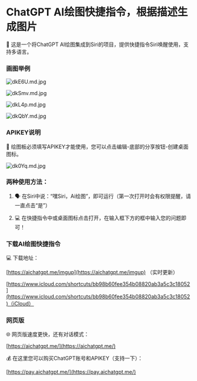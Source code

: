 # ChatGPT AI绘图快捷指令，根据描述生成图片

🎉 这是一个将ChatGPT AI绘图集成到Siri的项目，提供快捷指令Siri唤醒使用，支持多语言。

### 画图举例

![dkE6U.md.jpg](https://img-blog.csdnimg.cn/img_convert/17d3ec3d9b5d83e379eae9a14aefdda3.jpeg)

![dkSmv.md.jpg](https://img-blog.csdnimg.cn/img_convert/dad2f37b9b465b9d8f5b391c89c282dc.jpeg)

![dkL4p.md.jpg](https://img-blog.csdnimg.cn/img_convert/b9da157913a2b6e7719858019c556c6f.jpeg)

![dkQbY.md.jpg](https://img-blog.csdnimg.cn/img_convert/d1c03b3eb12fd65373ded54f7cee3d48.jpeg)

### APIKEY说明

🔑 绘图板必须填写APIKEY才能使用，您可以点击编辑-底部的分享按钮-创建桌面图标。

![dk0Yq.md.jpg](https://img-blog.csdnimg.cn/img_convert/bee85bf57ae9d24eed02673f5dc5b3d0.jpeg)

### 两种使用方法：

1. 🗣️ 在Siri中说：“嘿Siri，Ai绘图”，即可运行（第一次打开时会有权限提醒，请一直点击“是”）


2. 💻 在快捷指令中或桌面图标点击打开，在输入框下方的框中输入您的问题即可！

### 下载AI绘图快捷指令

💻 下载地址：

[https://aichatgpt.me/imgup](https://aichatgpt.me/imgup) （实时更新）

[https://www.icloud.com/shortcuts/bb98b60fee354b08820ab3a5c3c18052](https://www.icloud.com/shortcuts/bb98b60fee354b08820ab3a5c3c18052)（iCloud）

### 网页版

🌐 网页版速度更快，还有对话模式：

[https://aichatgpt.me/](https://aichatgpt.me/)

💰 在这里您可以购买ChatGPT账号和APIKEY（支持一下）：

[https://pay.aichatgpt.me/](https://pay.aichatgpt.me/)

